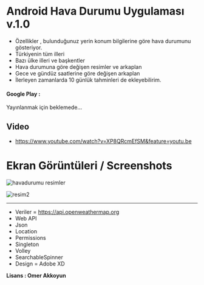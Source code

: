 # Android Hava Durumu Uygulaması v.1.0 
- Özellikler , bulunduğunuz yerin konum bilgilerine göre hava durumunu gösteriyor.
- Türkiyenin tüm illeri
- Bazı ülke illeri ve başkentler
- Hava durumuna göre değişen resimler ve arkaplan
- Gece ve gündüz saatlerine göre değişen arkaplan
- İlerleyen zamanlarda 10 günlük tahminleri de ekleyebilirim.

#### Google Play : 
Yayınlanmak için beklemede...

## Video
- https://www.youtube.com/watch?v=XP8QRcmEfSM&feature=youtu.be

# Ekran Görüntüleri / Screenshots

![havadurumu resimler](https://user-images.githubusercontent.com/33864154/64279082-f53c0800-cf56-11e9-80b2-d0251c28ca3d.png)

![resim2](https://user-images.githubusercontent.com/33864154/64279087-f79e6200-cf56-11e9-8921-0c602b4f94bd.png)



<hr>

- Veriler = https://api.openweathermap.org
- Web API
- Json
- Location
- Permissions
- Singleton
- Volley
- SearchableSpinner
- Design = Adobe XD

**Lisans : Omer Akkoyun**


